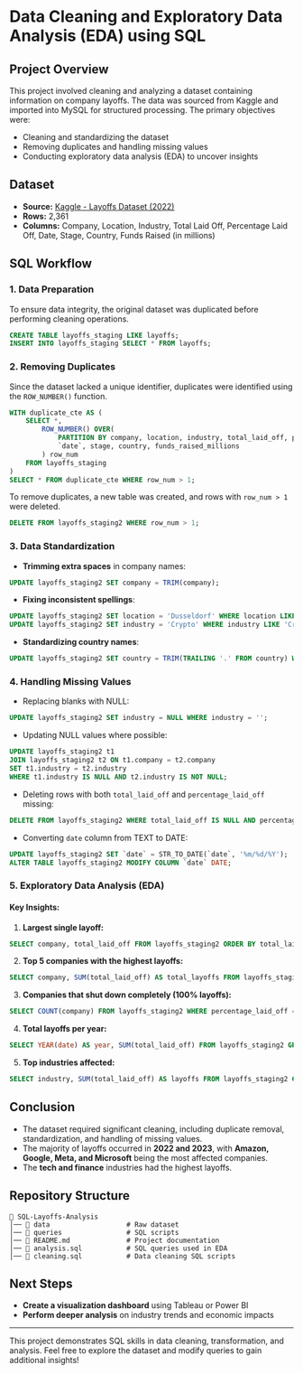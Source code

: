 # Data Cleaning and Exploratory Data Analysis (EDA) using SQL

## Project Overview
This project involved cleaning and analyzing a dataset containing information on company layoffs. The data was sourced from Kaggle and imported into MySQL for structured processing. The primary objectives were:

- Cleaning and standardizing the dataset
- Removing duplicates and handling missing values
- Conducting exploratory data analysis (EDA) to uncover insights

## Dataset
- **Source:** [Kaggle - Layoffs Dataset (2022)](https://www.kaggle.com/datasets/swaptr/layoffs-2022)
- **Rows:** 2,361
- **Columns:** Company, Location, Industry, Total Laid Off, Percentage Laid Off, Date, Stage, Country, Funds Raised (in millions)

## SQL Workflow

### 1. Data Preparation
To ensure data integrity, the original dataset was duplicated before performing cleaning operations.

```sql
CREATE TABLE layoffs_staging LIKE layoffs;
INSERT INTO layoffs_staging SELECT * FROM layoffs;
```

### 2. Removing Duplicates
Since the dataset lacked a unique identifier, duplicates were identified using the `ROW_NUMBER()` function.

```sql
WITH duplicate_cte AS (
    SELECT *, 
        ROW_NUMBER() OVER(
            PARTITION BY company, location, industry, total_laid_off, percentage_laid_off,
            `date`, stage, country, funds_raised_millions
        ) row_num
    FROM layoffs_staging
)
SELECT * FROM duplicate_cte WHERE row_num > 1;
```

To remove duplicates, a new table was created, and rows with `row_num > 1` were deleted.

```sql
DELETE FROM layoffs_staging2 WHERE row_num > 1;
```

### 3. Data Standardization
- **Trimming extra spaces** in company names:

```sql
UPDATE layoffs_staging2 SET company = TRIM(company);
```

- **Fixing inconsistent spellings**:

```sql
UPDATE layoffs_staging2 SET location = 'Dusseldorf' WHERE location LIKE '%sseldorf%';
UPDATE layoffs_staging2 SET industry = 'Crypto' WHERE industry LIKE 'Crypto%';
```

- **Standardizing country names**:

```sql
UPDATE layoffs_staging2 SET country = TRIM(TRAILING '.' FROM country) WHERE country LIKE 'United State%';
```

### 4. Handling Missing Values
- Replacing blanks with NULL:

```sql
UPDATE layoffs_staging2 SET industry = NULL WHERE industry = '';
```

- Updating NULL values where possible:

```sql
UPDATE layoffs_staging2 t1
JOIN layoffs_staging2 t2 ON t1.company = t2.company
SET t1.industry = t2.industry
WHERE t1.industry IS NULL AND t2.industry IS NOT NULL;
```

- Deleting rows with both `total_laid_off` and `percentage_laid_off` missing:

```sql
DELETE FROM layoffs_staging2 WHERE total_laid_off IS NULL AND percentage_laid_off IS NULL;
```

- Converting `date` column from TEXT to DATE:

```sql
UPDATE layoffs_staging2 SET `date` = STR_TO_DATE(`date`, '%m/%d/%Y');
ALTER TABLE layoffs_staging2 MODIFY COLUMN `date` DATE;
```

### 5. Exploratory Data Analysis (EDA)

#### Key Insights:
1. **Largest single layoff:**

```sql
SELECT company, total_laid_off FROM layoffs_staging2 ORDER BY total_laid_off DESC LIMIT 1;
```

2. **Top 5 companies with the highest layoffs:**

```sql
SELECT company, SUM(total_laid_off) AS total_layoffs FROM layoffs_staging2 GROUP BY company ORDER BY total_layoffs DESC LIMIT 5;
```

3. **Companies that shut down completely (100% layoffs):**

```sql
SELECT COUNT(company) FROM layoffs_staging2 WHERE percentage_laid_off = 1;
```

4. **Total layoffs per year:**

```sql
SELECT YEAR(date) AS year, SUM(total_laid_off) FROM layoffs_staging2 GROUP BY year ORDER BY year ASC;
```

5. **Top industries affected:**

```sql
SELECT industry, SUM(total_laid_off) AS layoffs FROM layoffs_staging2 GROUP BY industry ORDER BY layoffs DESC LIMIT 5;
```

## Conclusion
- The dataset required significant cleaning, including duplicate removal, standardization, and handling of missing values.
- The majority of layoffs occurred in **2022 and 2023**, with **Amazon, Google, Meta, and Microsoft** being the most affected companies.
- The **tech and finance** industries had the highest layoffs.

## Repository Structure
```
📂 SQL-Layoffs-Analysis
│── 📂 data                   # Raw dataset
│── 📂 queries                # SQL scripts
│── 📜 README.md              # Project documentation
│── 📜 analysis.sql           # SQL queries used in EDA
│── 📜 cleaning.sql           # Data cleaning SQL scripts
```

## Next Steps
- **Create a visualization dashboard** using Tableau or Power BI
- **Perform deeper analysis** on industry trends and economic impacts

---
This project demonstrates SQL skills in data cleaning, transformation, and analysis. Feel free to explore the dataset and modify queries to gain additional insights!
